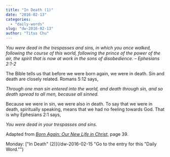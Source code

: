 ```yaml
---
title: "In Death (1)"
date: "2016-02-13"
categories: 
  - "daily-words"
slug: "dw-2016-02-13"
author: "Titus Chu"
---
```


_You were dead in the trespasses and sins, in which you once walked, following the course of this world, following the prince of the power of the air, the spirit that is now at work in the sons of disobedience._ _– Ephesians 2:1-2_

The Bible tells us that before we were born again, we were in death. Sin and death are closely related. Romans 5:12 says,

_Through one man sin entered into the world, and death through sin, and so death spread to all men, because all sinned._

Because we were in sin, we were also in death. To say that we were in death, spiritually speaking, means that we had no feeling towards God. That is why Ephesians 2:1 says,

_You were dead in your trespasses and sins._

Adapted from _[Born Again: Our New Life in Christ,](/book-born-again/ "Go to the listing for this book.")_ page 39.

Monday: ["In Death" (2)](/dw-2016-02-15 "Go to the entry for this "Daily Word."")
